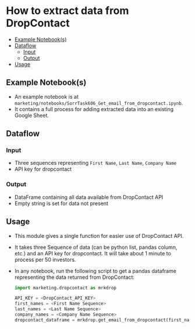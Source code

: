 # How to extract data from DropContact

<!-- toc -->

- [Example Notebook(s)](#example-notebooks)
- [Dataflow](#dataflow)
  * [Input](#input)
  * [Output](#output)
- [Usage](#usage)

<!-- tocstop -->

## Example Notebook(s)

- An example notebook is at
  `marketing/notebooks/SorrTask606_Get_email_from_dropcontact.ipynb`.
- It contains a full process for adding extracted data into an existing Google
  Sheet.

## Dataflow

### Input

- Three sequences representing `First Name`, `Last Name`, `Company Name`
- API key for dropcontact

### Output

- DataFrame containing all data available from DropContact API
- Empty string is set for data not present

## Usage

- This module gives a single function for easier use of DropContact API.
- It takes three Sequence of data (can be python list, pandas column, etc.) and
  an API key for dropcontact. It will take about 1 minute to process per 50
  investors.
- In any notebook, run the following script to get a pandas dataframe
  representing the data returned from DropContact:

  ```python
  import marketing.dropcontact as mrkdrop

  API_KEY = <DropContact_API_KEY>
  first_names = <First Name Sequence>
  last_names = <Last Name Sequence>
  company_names = <Company Name Sequence>
  dropcontact_dataframe = mrkdrop.get_email_from_dropcontact(first_names, last_names, company_names, API_KEY)

  ```
